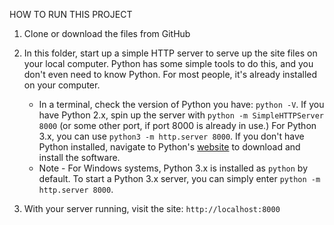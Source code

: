 HOW TO RUN THIS PROJECT

1. Clone or download the files from GitHub

2. In this folder, start up a simple HTTP server to serve up the site files on your local computer. Python has some simple tools to do this, and you don't even need to know Python. For most people, it's already installed on your computer.

      - In a terminal, check the version of Python you have: `python -V`. If you have Python 2.x, spin up the server with `python -m SimpleHTTPServer 8000` (or some other port, if port 8000 is already in use.) For Python 3.x, you can use `python3 -m http.server 8000`. If you don't have Python installed, navigate to Python's [website](https://www.python.org/) to download and install the software.
      - Note - For Windows systems, Python 3.x is installed as `python` by default. To start a Python 3.x server, you can simply enter `python -m http.server 8000`.

3. With your server running, visit the site: `http://localhost:8000`
